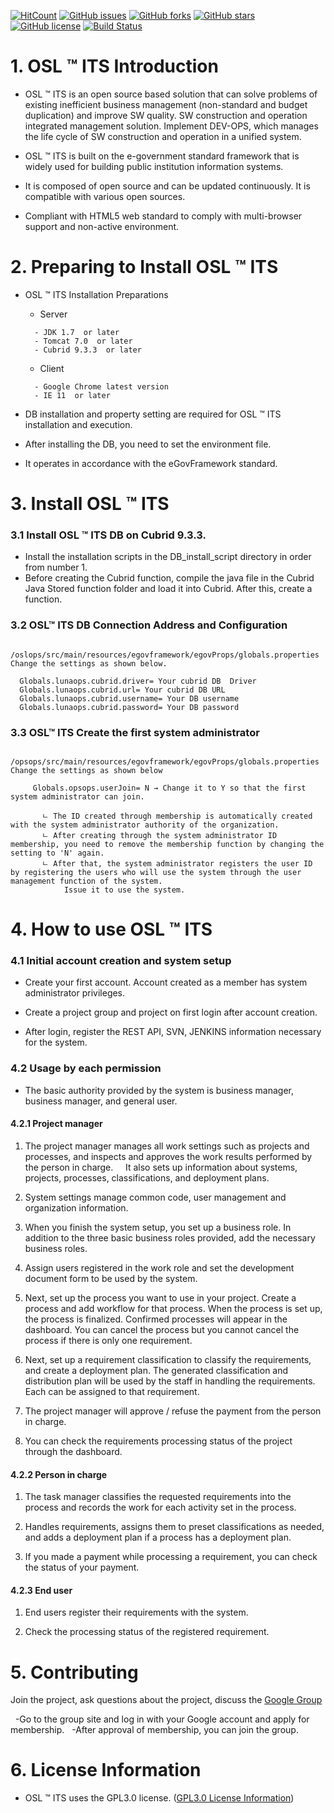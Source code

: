 
[![HitCount](http://hits.dwyl.io/jht3820/jht3820/oslits.svg)](http://hits.dwyl.io/jht3820/jht3820/oslits)
[![GitHub issues](https://img.shields.io/github/issues/jht3820/oslits)](https://github.com/jht3820/oslits/issues)
[![GitHub forks](https://img.shields.io/github/forks/jht3820/oslits)](https://github.com/jht3820/oslits/network)
[![GitHub stars](https://img.shields.io/github/stars/jht3820/oslits)](https://github.com/jht3820/oslits/stargazers)
[![GitHub license](https://img.shields.io/github/license/jht3820/oslits)](https://github.com/jht3820/oslits/blob/master/LICENSE)
[![Build Status](https://travis-ci.org/jht3820/oslits.svg?branch=master)](https://travis-ci.org/jht3820/oslits)

# 1. OSL ™ ITS Introduction

- OSL ™ ITS is an open source based solution that can solve problems of existing inefficient business management (non-standard and budget duplication) and improve SW quality.
SW construction and operation integrated management solution. Implement DEV-OPS, which manages the life cycle of SW construction and operation in a unified system.


- OSL ™ ITS is built on the e-government standard framework that is widely used for building public institution information systems.


- It is composed of open source and can be updated continuously. It is compatible with various open sources.


- Compliant with HTML5 web standard to comply with multi-browser support and non-active environment.

# 2. Preparing to Install OSL ™ ITS

- OSL ™ ITS Installation Preparations
 
   - Server
   ```
     - JDK 1.7  or later
     - Tomcat 7.0  or later
     - Cubrid 9.3.3  or later
   ```
   - Client 
   ```
     - Google Chrome latest version
     - IE 11  or later
   ```
 - DB installation and property setting are required for OSL ™ ITS installation and execution.
 
 - After installing the DB, you need to set the environment file.
 
 -  It operates in accordance with the eGovFramework standard.
 
# 3. Install OSL ™ ITS

### 3.1 Install OSL ™ ITS DB on Cubrid 9.3.3.
 
 - Install the installation scripts in the DB_install_script directory in order from number 1.
 - Before creating the Cubrid function, compile the java file in the Cubrid Java Stored function folder and load it into Cubrid. After this, create a function.
  
### 3.2 OSL™ ITS DB Connection Address and Configuration
  ```
      /oslops/src/main/resources/egovframework/egovProps/globals.properties Change the settings as shown below.
      
    Globals.lunaops.cubrid.driver= Your cubrid DB  Driver
    Globals.lunaops.cubrid.url= Your cubrid DB URL
    Globals.lunaops.cubrid.username= Your DB username
    Globals.lunaops.cubrid.password= Your DB password
   ```   
### 3.3 OSL™ ITS Create the first system administrator
 ```
      /opsops/src/main/resources/egovframework/egovProps/globals.properties Change the settings as shown below
      
      Globals.opsops.userJoin= N → Change it to Y so that the first system administrator can join.
      
        ㄴ The ID created through membership is automatically created with the system administrator authority of the organization.
        ㄴ After creating through the system administrator ID membership, you need to remove the membership function by changing the   setting to 'N' again.
        ㄴ After that, the system administrator registers the user ID by registering the users who will use the system through the user  management function of the system.
            Issue it to use the system.
 ```
 
# 4. How to use OSL ™ ITS


### 4.1 Initial account creation and system setup

- Create your first account. Account created as a member has system administrator privileges.
   
   
- Create a project group and project on first login after account creation.


- After login, register the REST API, SVN, JENKINS information necessary for the system.


### 4.2 Usage by each permission


- The basic authority provided by the system is business manager, business manager, and general user.


#### 4.2.1 Project manager


1. The project manager manages all work settings such as projects and processes, and inspects and approves the work results performed by the person in charge.
    It also sets up information about systems, projects, processes, classifications, and deployment plans.
   
   
2. System settings manage common code, user management and organization information.


3. When you finish the system setup, you set up a business role. In addition to the three basic business roles provided, add the necessary business roles.


4. Assign users registered in the work role and set the development document form to be used by the system.


5. Next, set up the process you want to use in your project. Create a process and add workflow for that process. When the process is set up, the process is finalized. Confirmed processes will appear in the dashboard.
You can cancel the process but you cannot cancel the process if there is only one requirement.
   

6. Next, set up a requirement classification to classify the requirements, and create a deployment plan. The generated classification and distribution plan will be used by the staff in handling the requirements.
    Each can be assigned to that requirement.


7. The project manager will approve / refuse the payment from the person in charge.


8. You can check the requirements processing status of the project through the dashboard.

   
#### 4.2.2 Person in charge


1. The task manager classifies the requested requirements into the process and records the work for each activity set in the process.


2. Handles requirements, assigns them to preset classifications as needed, and adds a deployment plan if a process has a deployment plan.


3. If you made a payment while processing a requirement, you can check the status of your payment.


#### 4.2.3 End user


1. End users register their requirements with the system.


2. Check the processing status of the registered requirement.


# 5. Contributing

Join the project, ask questions about the project, discuss the  [Google Group](https://groups.google.com/forum/#!forum/opensoftlab-github-group)

  -Go to the group site and log in with your Google account and apply for membership.
  -After approval of membership, you can join the group.

# 6. License Information

- OSL ™ ITS uses the GPL3.0 license. ([GPL3.0 License Information](https://www.olis.or.kr/license/Detailselect.do?lId=1072))
